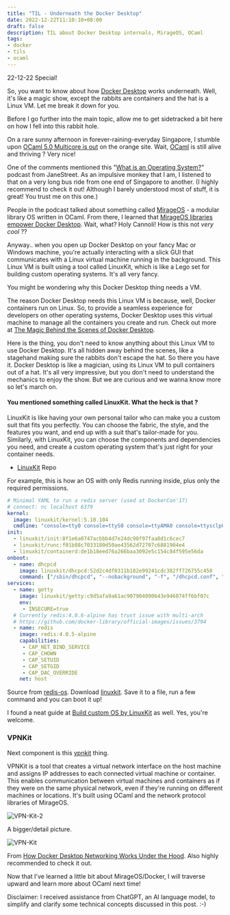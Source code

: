 ```yaml
---
title: "TIL - Underneath the Docker Desktop"
date: 2022-12-22T11:10:10+08:00
draft: false
description: TIL about Docker Desktop internals, MirageOS, OCaml
tags:
- docker
- tils
- ocaml
---
```


22-12-22 Special!

So, you want to know about how [Docker Desktop](https://www.docker.com/products/docker-desktop/) works underneath.
Well, it's like a magic show, except the rabbits are containers and the hat is a Linux VM. Let me break it down for you.

Before I go further into the main topic, allow me to get sidetracked a bit here on how I fell into this rabbit hole.

On a rare sunny afternoon in forever-raining-everyday Singapore, I stumble upon [OCaml 5.0 Multicore is out](https://news.ycombinator.com/item?id=34013767) on the orange site.
Wait, [OCaml](https://ocaml.org/) is still alive and thriving ? Very nice!

One of the comments mentioned this "[What is an Operating System?](https://signalsandthreads.com/what-is-an-operating-system/)" podcast from JaneStreet.
As an impulsive monkey that I am, I listened to that on a very long bus ride from one end of Singapore to another.
(I highly recommend to check it out! Although I barely understood most of stuff, it is great! You trust me on this one.)

People in the podcast talked about something called [MirageOS](https://mirage.io/) - a modular library OS written in OCaml.
From there, I learned that [MirageOS libraries empower Docker Desktop](https://mirage.io/blog/2022-04-06.vpnkit). Wait, what?
Holy Cannoli! How is this not _very cool_ ??

Anyway.. when you open up Docker Desktop on your fancy Mac or Windows machine, you're actually interacting with a slick GUI that communicates with a Linux virtual machine running in the background.
This Linux VM is built using a tool called LinuxKit, which is like a Lego set for building custom operating systems. It's all very fancy.

You might be wondering why this Docker Desktop thing needs a VM.

The reason Docker Desktop needs this Linux VM is because, well, Docker containers run on Linux.
So, to provide a seamless experience for developers on other operating systems, Docker Desktop uses this virtual machine to manage all the containers you create and run.
Check out more at [The Magic Behind the Scenes of Docker Desktop](https://www.docker.com/blog/the-magic-behind-the-scenes-of-docker-desktop/).

Here is the thing, you don't need to know anything about this Linux VM to use Docker Desktop. It's all hidden away behind the scenes, like a stagehand making sure the rabbits don't escape the hat.
So there you have it. Docker Desktop is like a magician, using its Linux VM to pull containers out of a hat. It's all very impressive, but you don't need to understand the mechanics to enjoy the show.
But we are curious and we wanna know more so let's march on.

#### You mentioned something called LinuxKit. What the heck is that ?

LinuxKit is like having your own personal tailor who can make you a custom suit that fits you perfectly.
You can choose the fabric, the style, and the features you want, and end up with a suit that's tailor-made for you.
Similarly, with LinuxKit, you can choose the components and dependencies you need, and create a custom operating system that's just right for your container needs.

- [LinuxKit](https://github.com/linuxkit/linuxkit) Repo

For example, this is how an OS with only Redis running inside, plus only the required permissions.
```yaml
# Minimal YAML to run a redis server (used at DockerCon'17)
# connect: nc localhost 6379
kernel:
  image: linuxkit/kernel:5.10.104
  cmdline: "console=tty0 console=ttyS0 console=ttyAMA0 console=ttysclp0"
init:
  - linuxkit/init:8f1e6a0747acbbb4d7e24dc98f97faa8d1c6cec7
  - linuxkit/runc:f01b88c7033180d50ae43562d72707c6881904e4
  - linuxkit/containerd:de1b18eed76a266baa3092e5c154c84f595e56da
onboot:
  - name: dhcpcd
    image: linuxkit/dhcpcd:52d2c4df0311b182e99241cdc382ff726755c450
    command: ["/sbin/dhcpcd", "--nobackground", "-f", "/dhcpcd.conf", "-1"]
services:
  - name: getty
    image: linuxkit/getty:c9d5afa9a61ac907904090643e946874ff6bf07c
    env:
     - INSECURE=true
  # Currently redis:4.0.6-alpine has trust issue with multi-arch
  # https://github.com/docker-library/official-images/issues/3794
  - name: redis
    image: redis:4.0.5-alpine
    capabilities:
     - CAP_NET_BIND_SERVICE
     - CAP_CHOWN
     - CAP_SETUID
     - CAP_SETGID
     - CAP_DAC_OVERRIDE
    net: host
```

Source from [redis-os](https://github.com/linuxkit/linuxkit/blob/master/examples/redis-os.yml).
Download [linuxkit](https://github.com/linuxkit/linuxkit/releases/tag/v1.0.1). Save it to a file, run a few command and you can boot it up!

I found a neat guide at [Build custom OS by LinuxKit](https://satishdotpatel.github.io/build-custom-os-by-linuxkit/) as well. Yes, you're welcome.

### VPNKit

Next component is this [vpnkit](https://github.com/moby/vpnkit) thing.

VPNKit is a tool that creates a virtual network interface on the host machine and assigns IP addresses to each connected virtual machine or container.
This enables communication between virtual machines and containers as if they were on the same physical network, even if they're running on different machines or locations.
It's built using OCaml and the network protocol libraries of MirageOS.

![VPN-Kit-2](/vpnkit-2.png)

A bigger/detail picture.

![VPN-Kit](/vpnkit.png)

From [How Docker Desktop Networking Works Under the Hood](https://www.docker.com/blog/how-docker-desktop-networking-works-under-the-hood/). Also highly recommended to check it out.

Now that I've learned a little bit about MirageOS/Docker, I will traverse upward and learn more about OCaml next time!

Disclaimer: I received assistance from ChatGPT, an AI language model, to simplify and clarify some technical concepts discussed in this post. :-)
